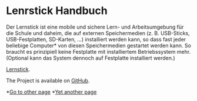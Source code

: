 # Lenrstick Handbuch

Der Lernstick ist eine mobile und sichere Lern- und Arbeitsumgebung für die Schule und daheim, die auf externen Speichermedien (z. B. USB-Sticks, USB-Festplatten, SD-Karten, ...) installiert werden kann, so dass fast jeder beliebige Computer* von diesen Speichermedien gestartet werden kann. So braucht es prinzipiell keine Festplatte mit installiertem Betriebssystem mehr. (Optional kann das System dennoch auf Festplatte installiert werden.)

[Lernstick](https://www.digitale-nachhaltigkeit.unibe.ch/dienstleistungen/lernstick).

The Project is available on [GitHub](https://github.com/imedias/lernstick).

*[Go to other page](/README)
*[Yet another page](/example/example)
